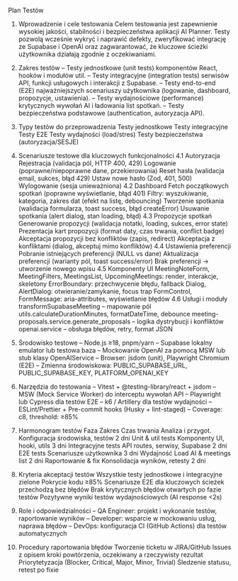 Plan Testów
1. Wprowadzenie i cele testowania
Celem testowania jest zapewnienie wysokiej jakości, stabilności i bezpieczeństwa aplikacji AI Planner. Testy pozwolą wcześnie wykryć i naprawić defekty, zweryfikować integrację ze Supabase i OpenAI oraz zagwarantować, że kluczowe ścieżki użytkownika działają zgodnie z oczekiwaniami.

2. Zakres testów
– Testy jednostkowe (unit tests) komponentów React, hooków i modułów util.
– Testy integracyjne (integration tests) serwisów API, funkcji usługowych i interakcji z Supabase.
– Testy end-to-end (E2E) najważniejszych scenariuszy użytkownika (logowanie, dashboard, propozycje, ustawienia).
– Testy wydajnościowe (performance) krytycznych wywołań AI i ładowania list spotkań.
– Testy bezpieczeństwa podstawowe (authentication, autoryzacja API).

3. Typy testów do przeprowadzenia
Testy jednostkowe
Testy integracyjne
Testy E2E
Testy wydajności (load/stres)
Testy bezpieczeństwa (autoryzacja/SESJE)
4. Scenariusze testowe dla kluczowych funkcjonalności
4.1 Autoryzacja
Rejestracja (validacja pól, HTTP 400, 429)
Logowanie (poprawne/niepoprawne dane, przekierowania)
Reset hasła (walidacja email, sukces, błąd 429)
Ustaw nowe hasło (Zod, 401, 500)
Wylogowanie (sesja unieważniona)
4.2 Dashboard
Fetch początkowych spotkań (poprawne wyświetlanie, błąd 401)
Filtry: wyszukiwanie, kategoria, zakres dat (efekt na listę, debouncing)
Tworzenie spotkania (walidacja formularza, toast success, błąd createError)
Usuwanie spotkania (alert dialog, stan loading, błąd)
4.3 Propozycje spotkań
Generowanie propozycji (walidacja notatki, loading, sukces, error state)
Prezentacja kart propozycji (format daty, czas trwania, conflict badge)
Akceptacja propozycji bez konfliktów (zapis, redirect)
Akceptacja z konfliktami (dialog, akceptuj mimo konfliktów)
4.4 Ustawienia preferencji
Pobranie istniejących preferencji (NULL vs dane)
Aktualizacja preferencji (warianty pól, toast success/error)
Brak preferencji → utworzenie nowego wpisu
4.5 Komponenty UI
MeetingNoteForm, MeetingFilters, MeetingsList, UpcomingMeetings: render, interakcje, skeletony
ErrorBoundary: przechwycenie błędu, fallback
Dialog, AlertDialog: otwieranie/zamykanie, focus trap
FormControl, FormMessage: aria-attributes, wyświetlanie błędów
4.6 Usługi i moduły
transformSupabaseMeeting – mapowanie pól
utils.calculateDurationMinutes, formatDateTime, debounce
meeting-proposals.service.generate_proposals – logika dystrybucji i konfliktów
openai.service – obsługa błędów, retry, format JSON
5. Środowisko testowe
– Node.js ≥18, pnpm/yarn
– Supabase lokalny emulator lub testowa baza
– Mockowanie OpenAI za pomocą MSW lub stub klasy OpenAIService
– Browser: jsdom (unit), Playwright Chromium (E2E)
– Zmienna środowiskowa: PUBLIC_SUPABASE_URL, PUBLIC_SUPABASE_KEY, PLATFORM_OPENAI_KEY

6. Narzędzia do testowania
– Vitest + @testing-library/react + jsdom
– MSW (Mock Service Worker) do interceptu wywołań API
– Playwright lub Cypress dla testów E2E
– k6 / Artillery dla testów wydajności
– ESLint/Prettier + Pre-commit hooks (Husky + lint-staged)
– Coverage: c8, threshold: ≥85%

7. Harmonogram testów
Faza	Zakres	Czas trwania
Analiza i przygot.	Konfiguracja środowiska, testów	2 dni
Unit & util tests	Komponenty UI, hooki, utils	3 dni
Integracyjne tests	API routes, serwisy, Supabase	2 dni
E2E tests	Scenariusze użytkownika	3 dni
Wydajność	Load AI & meetings list	2 dni
Raportowanie & fix	Konsolidacja wyników, retesty	2 dni
8. Kryteria akceptacji testów
Wszystkie testy jednostkowe i integracyjne zielone
Pokrycie kodu ≥85%
Scenariusze E2E dla kluczowych ścieżek przechodzą bez błędów
Brak krytycznych błędów otwartych po fazie testów
Pozytywne wyniki testów wydajnościowych (AI response <2s)
9. Role i odpowiedzialności
– QA Engineer: projekt i wykonanie testów, raportowanie wyników
– Developer: wsparcie w mockowaniu usług, naprawa błędów
– DevOps: konfiguracja CI (GitHub Actions) dla testów automatycznych

10. Procedury raportowania błędów
Tworzenie ticketu w JIRA/GitHub Issues z opisem kroki powtórzenia, oczekiwany a rzeczywisty rezultat
Priorytetyzacja (Blocker, Critical, Major, Minor, Trivial)
Śledzenie statusu, retest po fixie
